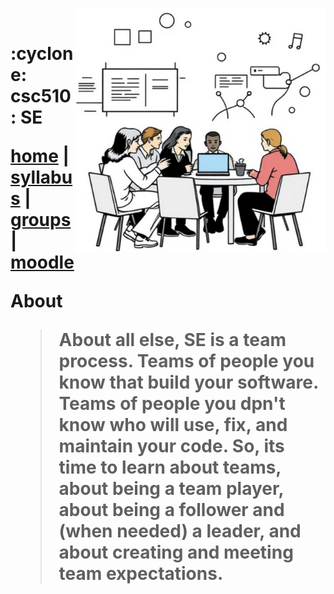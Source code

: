 <a name=#top><p>&nbsp;<img align=right width=400 src="/img/banner.png">
<h1> :cyclone:  csc510: SE <br<(ncstate, spring'25)</h1>

[home](home) | [syllabus](syllabus) | [groups](groups) | [moodle](moodle)

**About**
> About all else, SE is a team process. Teams of people you know that build your software. Teams of people you dpn't  know who will use, fix, and maintain your code.  So, its time to learn about teams, about being a team player, about being a follower and (when needed) a leader, and about creating and meeting team expectations. 
